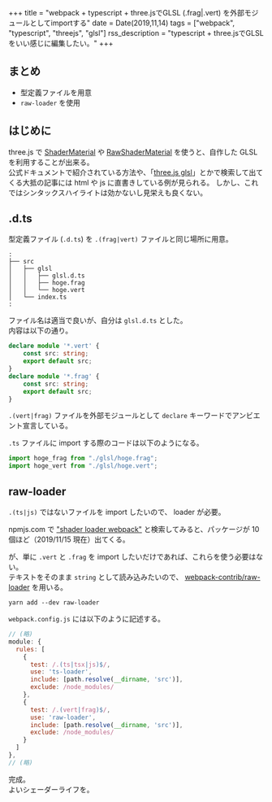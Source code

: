 +++
title = "webpack + typescript + three.jsでGLSL (.frag|.vert) を外部モジュールとしてimportする"
date = Date(2019,11,14)
tags = ["webpack", "typescript", "threejs", "glsl"]
rss_description = "typescript + three.jsでGLSLをいい感じに編集したい。"
+++

## まとめ

 - 型定義ファイルを用意
 - `raw-loader` を使用


## はじめに
three.js で [ShaderMaterial](https://threejs.org/docs/#api/en/materials/ShaderMaterial) や [RawShaderMaterial](https://threejs.org/docs/#api/en/materials/RawShaderMaterial) を使うと、自作した GLSL を利用することが出来る。  
公式ドキュメントで紹介されている方法や、「[three.js glsl](https://lmgtfy.com/?q=three.js+glsl&s=g)」とかで検索して出てくる大抵の記事には html や js に直書きしている例が見られる。
しかし、これではシンタックスハイライトは効かないし見栄えも良くない。


## .d.ts

型定義ファイル (`.d.ts`) を `.(frag|vert)` ファイルと同じ場所に用意。 
```
:
├── src
│   ├── glsl
│   │   ├── glsl.d.ts
│   │   ├── hoge.frag
│   │   └── hoge.vert
│   └── index.ts
:
```
 
ファイル名は適当で良いが、自分は `glsl.d.ts` とした。  
内容は以下の通り。
```ts
declare module '*.vert' {
    const src: string;
    export default src;
}
declare module '*.frag' {
    const src: string;
    export default src;
}
```
`.(vert|frag)` ファイルを外部モジュールとして `declare` キーワードでアンビエント宣言している。

`.ts` ファイルに import する際のコードは以下のようになる。
```ts
import hoge_frag from "./glsl/hoge.frag";
import hoge_vert from "./glsl/hoge.vert";
```

## raw-loader

`.(ts|js)` ではないファイルを import したいので、 loader が必要。

npmjs.com で ["shader loader webpack"](https://www.npmjs.com/search?q=shader%20loader%20webpack) と検索してみると、パッケージが 10 個ほど（2019/11/15 現在）出てくる。  

が、単に `.vert` と `.frag` を import したいだけであれば、これらを使う必要はない。   
テキストをそのまま `string` として読み込みたいので、 [webpack-contrib/raw-loader](https://github.com/webpack-contrib/raw-loader) を用いる。

```shell
yarn add --dev raw-loader
```

`webpack.config.js` には以下のように記述する。
```js
// (略)
module: {
  rules: [
    {
      test: /.(ts|tsx|js)$/,
      use: 'ts-loader',
      include: [path.resolve(__dirname, 'src')],
      exclude: /node_modules/
    },
    {
      test: /.(vert|frag)$/,
      use: 'raw-loader',
      include: [path.resolve(__dirname, 'src')],
      exclude: /node_modules/
    }
  ]
},
// (略)
```

完成。  
よいシェーダーライフを。
